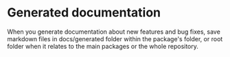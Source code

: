 # Generated documentation

When you generate documentation about new features and bug fixes, save markdown files in docs/generated folder within the package's folder, or root folder when it relates to the main packages or the whole repository.

